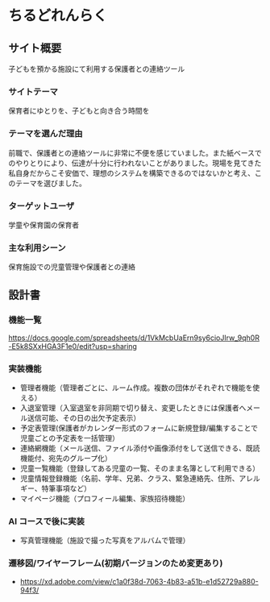 # ちるどれんらく

## サイト概要

子どもを預かる施設にて利用する保護者との連絡ツール

### サイトテーマ

保育者にゆとりを、子どもと向き合う時間を

### テーマを選んだ理由

前職で、保護者との連絡ツールに非常に不便を感じていました。また紙ベースでのやりとりにより、伝達が十分に行われないことがありました。現場を見てきた私自身だからこそ安価で、理想のシステムを構築できるのではないかと考え、このテーマを選びました。

### ターゲットユーザ

学童や保育園の保育者

### 主な利用シーン

保育施設での児童管理や保護者との連絡

## 設計書

### 機能一覧

https://docs.google.com/spreadsheets/d/1VkMcbUaErn9sy6cioJIrw_9qh0R-E5k8SXxHGA3F1e0/edit?usp=sharing

### 実装機能

- 管理者機能（管理者ごとに、ルーム作成。複数の団体がそれぞれで機能を使える）
- 入退室管理（入室退室を非同期で切り替え、変更したときには保護者へメール送信可能、その日の出欠予定表示）
- 予定表管理(保護者がカレンダー形式のフォームに新規登録/編集することで児童ごとの予定表を一括管理）
- 連絡網機能（メール送信、ファイル添付や画像添付をして送信できる、既読機能付、宛先のグループ化）
- 児童一覧機能（登録してある児童の一覧、そのまま名簿として利用できる）
- 児童情報登録機能（名前、学年、兄弟、クラス、緊急連絡先、住所、アレルギー、特筆事項など）
- マイページ機能（プロフィール編集、家族招待機能）

### AI コースで後に実装

- 写真管理機能（施設で撮った写真をアルバムで管理）

### 遷移図/ワイヤーフレーム(初期バージョンのため変更あり)

- https://xd.adobe.com/view/c1a0f38d-7063-4b83-a51b-e1d52729a880-94f3/
